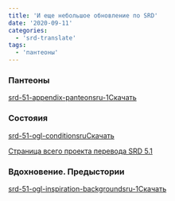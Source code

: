 ```yaml
---
title: 'И еще небольшое обновление по SRD'
date: '2020-09-11'
categories:
  - 'srd-translate'
tags:
  - 'пантеоны'
---
```


### Пантеоны

[srd-51-appendix-panteonsru-1](https://cyborgsandmages.files.wordpress.com/2020/09/srd-51-appendix-panteonsru-1.docx)[Скачать](https://cyborgsandmages.files.wordpress.com/2020/09/srd-51-appendix-panteonsru-1.docx)

### Состояия

[srd-51-ogl-conditionsru](https://cyborgsandmages.files.wordpress.com/2020/09/srd-51-ogl-conditionsru.docx)[Скачать](https://cyborgsandmages.files.wordpress.com/2020/09/srd-51-ogl-conditionsru.docx)

[Страница всего проекта перевода SRD 5.1](https://cyborgsandmages.wordpress.com/srd-translate-rus/)

### Вдохновение. Предыстории

[srd-51-ogl-inspiration-backgroundsru-1](https://cyborgsandmages.files.wordpress.com/2020/09/srd-51-ogl-inspiration-backgroundsru-1.docx)[Скачать](https://cyborgsandmages.files.wordpress.com/2020/09/srd-51-ogl-inspiration-backgroundsru-1.docx)
